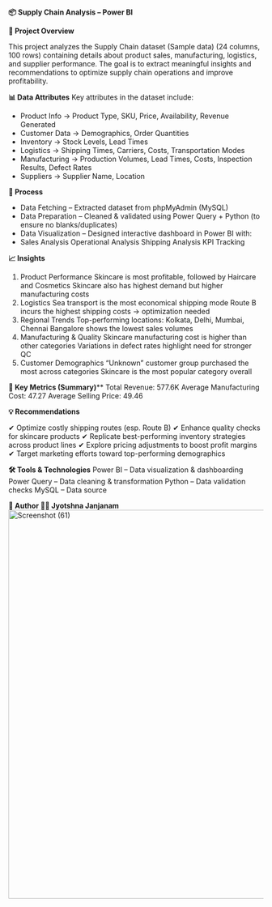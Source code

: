 **📦 Supply Chain Analysis – Power BI**

**📌 Project Overview**

This project analyzes the Supply Chain dataset (Sample data) (24 columns, 100 rows) containing details about product sales, manufacturing, logistics, and supplier performance.
The goal is to extract meaningful insights and recommendations to optimize supply chain operations and improve profitability.

**📊 Data Attributes**
Key attributes in the dataset include:
  - Product Info → Product Type, SKU, Price, Availability, Revenue Generated
  - Customer Data → Demographics, Order Quantities
  - Inventory → Stock Levels, Lead Times
  - Logistics → Shipping Times, Carriers, Costs, Transportation Modes
  - Manufacturing → Production Volumes, Lead Times, Costs, Inspection Results, Defect Rates
  - Suppliers → Supplier Name, Location

**🔄 Process**
- Data Fetching – Extracted dataset from phpMyAdmin (MySQL)
- Data Preparation – Cleaned & validated using Power Query + Python (to ensure no blanks/duplicates)
- Data Visualization – Designed interactive dashboard in Power BI with:
- Sales Analysis
    Operational Analysis
    Shipping Analysis
    KPI Tracking

**📈 Insights**
1) Product Performance
    Skincare is most profitable, followed by Haircare and Cosmetics
    Skincare also has highest demand but higher manufacturing costs
2) Logistics
    Sea transport is the most economical shipping mode
    Route B incurs the highest shipping costs → optimization needed
3) Regional Trends
    Top-performing locations: Kolkata, Delhi, Mumbai, Chennai
    Bangalore shows the lowest sales volumes
4) Manufacturing & Quality
    Skincare manufacturing cost is higher than other categories
    Variations in defect rates highlight need for stronger QC
5) Customer Demographics
    “Unknown” customer group purchased the most across categories
    Skincare is the most popular category overall

**📌 Key Metrics (Summary)****
    Total Revenue: 577.6K
    Average Manufacturing Cost: 47.27
    Average Selling Price: 49.46

**💡 Recommendations**

✔ Optimize costly shipping routes (esp. Route B)
✔ Enhance quality checks for skincare products
✔ Replicate best-performing inventory strategies across product lines
✔ Explore pricing adjustments to boost profit margins
✔ Target marketing efforts toward top-performing demographics

**🛠️ Tools & Technologies**
    Power BI – Data visualization & dashboarding 
    Power Query – Data cleaning & transformation
    Python – Data validation checks
    MySQL – Data source

**📌 Author
👩‍💻 Jyotshna Janjanam**<img width="1366" height="768" alt="Screenshot (61)" src="https://github.com/user-attachments/assets/50901825-64ca-4820-b059-c38396a130a9" />



